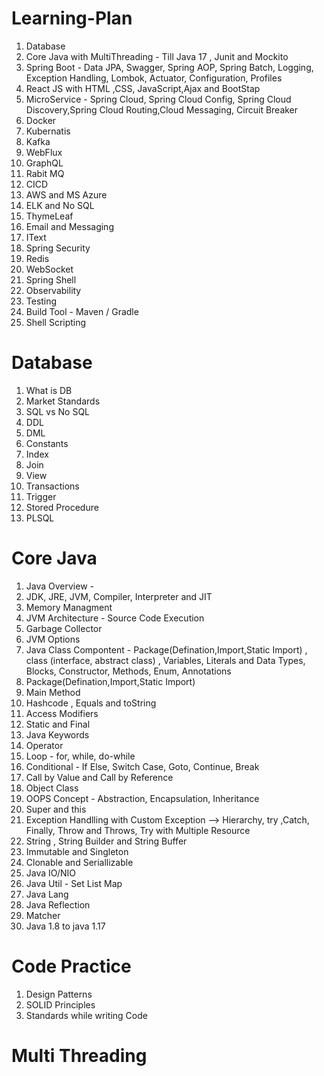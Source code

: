 # Learning-Plan

1. Database
2. Core Java with MultiThreading - Till Java 17 , Junit and Mockito
3. Spring Boot - Data JPA, Swagger, Spring AOP, Spring Batch, Logging, Exception Handling, Lombok, Actuator, Configuration, Profiles
4. React JS with HTML ,CSS, JavaScript,Ajax and BootStap
5. MicroService - Spring Cloud, Spring Cloud Config, Spring Cloud Discovery,Spring Cloud Routing,Cloud Messaging, Circuit Breaker
6. Docker
7. Kubernatis
8. Kafka
9. WebFlux
10. GraphQL
11. Rabit MQ
12. CICD
13. AWS and MS Azure
14. ELK and No SQL
15. ThymeLeaf
16. Email and Messaging
17. IText
18. Spring Security
19. Redis
20. WebSocket
21. Spring Shell
22. Observability
23. Testing
24. Build Tool - Maven / Gradle
25. Shell Scripting


# Database
1. What is DB
2. Market Standards
3. SQL vs No SQL
4. DDL
5. DML
6. Constants
7. Index
8. Join
9. View
10. Transactions
11. Trigger
12. Stored Procedure
13. PLSQL

# Core Java

1. Java Overview - 
2. JDK, JRE, JVM, Compiler, Interpreter and JIT
3. Memory Managment
4. JVM Architecture - Source Code Execution
5. Garbage Collector
6. JVM Options
7. Java Class Compontent - Package(Defination,Import,Static Import) , class (interface, abstract class) , Variables, Literals and Data Types, Blocks, Constructor, Methods, Enum, Annotations
8. Package(Defination,Import,Static Import)
9. Main Method
10. Hashcode , Equals and toString
11. Access Modifiers
12. Static and Final
13. Java Keywords
14. Operator
15. Loop - for, while, do-while
16. Conditional - If Else, Switch Case, Goto, Continue, Break
17. Call by Value and Call by Reference
18. Object Class
19. OOPS Concept - Abstraction, Encapsulation, Inheritance
20. Super and this
21. Exception Handlling with Custom Exception --> Hierarchy, try ,Catch, Finally, Throw and Throws, Try with Multiple Resource
22. String , String Builder and String Buffer
23. Immutable and Singleton
24. Clonable and Seriallizable
25. Java IO/NIO
26. Java Util - Set List Map
27. Java Lang
28. Java Reflection
29. Matcher
30. Java 1.8 to java 1.17

# Code Practice 
1. Design Patterns
2. SOLID Principles
3. Standards while writing Code

# Multi Threading
